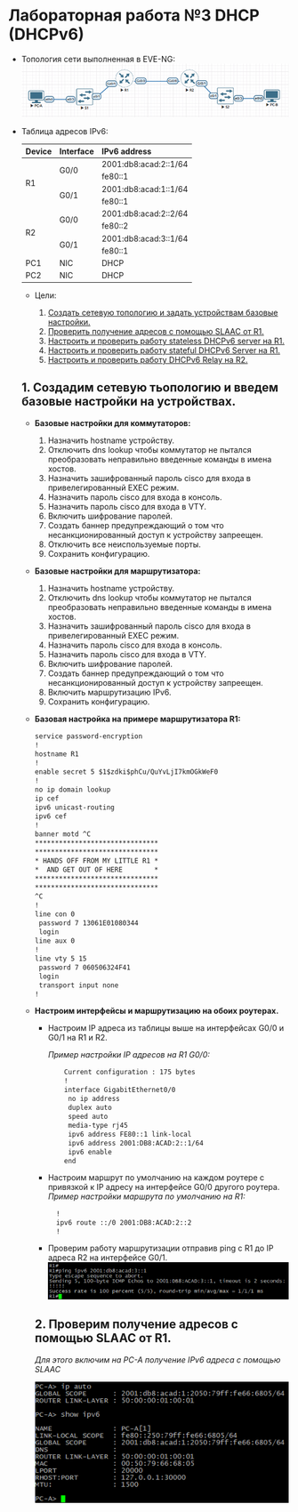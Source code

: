 # Лабораторная работа №3 DHCP (DHCPv6)
- Топология сети выполненная в EVE-NG:
  ![топология](https://github.com/MIranaNightshade/otus-networks/blob/main/lab3_DHCP/DHCPv6/jpeg/topology.png)

- Таблица адресов IPv6:
  
  <table>
<thead>
<tr>
<th>Device</th>
<th>Interface</th>
<th>IPv6 address</th>
</tr>
</thead>
<tbody>
<tr>
<td rowspan=4>R1</td>
<td rowspan=2>G0/0</td>
<td>2001:db8:acad:2::1/64</td>
</tr>
<tr>
<td>fe80::1</td>
</tr>
<tr>
<td rowspan=2>G0/1</td>
<td>2001:db8:acad:1::1/64</td>
</tr>
<tr>
<td>fe80::1</td>
</tr>
<tr>
<td rowspan=4>R2</td>
<td rowspan=2>G0/0</td>
<td>2001:db8:acad:2::2/64</td>
</tr>
<tr>
<td>fe80::2</td>
</tr>
<tr>
<td rowspan=2>G0/1</td>
<td>2001:db8:acad:3::1/64</td>
</tr>
<tr>
<td>fe80::1</td>
</tr>
<tr>
<td>PC1</td>
<td>NIC</td>
<td>DHCP</td>
</tr>
<tr>
<td>PC2</td>
<td>NIC</td>
<td>DHCP</td>
</tr>
</tbody>
</table>

- Цели:
  
  1. [Создать сетевую топологию и задать устройствам базовые настройки.](#title1)
  2. [Проверить получение адресов с помощью SLAAC от R1.](#title2)
  3. [Настроить и проверить работу stateless DHCPv6 server на R1.](#title3)
  4. [Настроить и проверить работу stateful DHCPv6 Server на R1.](#title4)
  5. [Настроить и проверить работу DHCPv6 Relay на R2.](#title5)

## <a id="title1"> 1. Создадим сетевую тьопологию и введем базовые настройки на устройствах.</a>

- **Базовые настройки для коммутаторов:**
  
  1. Назначить hostname устройству.
  2. Отключить dns lookup чтобы коммутатор не пытался преобразовать неправильно введенные команды в имена хостов.
  3. Hазначить зашифрованный пароль cisco для входа в привелегированный EXEC режим.
  4. Назначить пароль cisco для входа в консоль.
  5. Назначить пароль cisco для входа в VTY. 
  6. Включить шифрование паролей. 
  7. Создать баннер предупреждающий о том что несанкционированный доступ к устройству запреещен.  
  8. Отключить все неиспользуемые порты.  
  9. Сохранить конфигурацию.

- **Базовые настройки для маршрутизатора:**
  
  1. Назначить hostname устройству.
  3. Отключить dns lookup чтобы коммутатор не пытался преобразовать неправильно введенные команды в имена хостов.
  4. Hазначить зашифрованный пароль cisco для входа в привелегированный EXEC режим.
  5. Назначить пароль cisco для входа в консоль.
  6. Назначить пароль cisco для входа в VTY.
  7. Включить шифрование паролей.
  8. Создать баннер предупреждающий о том что несанкционированный доступ к устройству запреещен.
  9. Включить маршрутизацию IPv6.
  10. Сохранить конфигурацию.

 - **Базовая настройка на примере маршрутизатора R1:**     

    ```  
    service password-encryption
    !
    hostname R1
    !
    enable secret 5 $1$zdki$phCu/QuYvLjI7kmOGkWeF0
    !
    no ip domain lookup
    ip cef
    ipv6 unicast-routing
    ipv6 cef
    !
    banner motd ^C
    *******************************
    *******************************
    * HANDS OFF FROM MY LITTLE R1 *
    *  AND GET OUT OF HERE        *
    *******************************
    *******************************
    ^C
    !
    line con 0
     password 7 13061E01080344
     login
    line aux 0
    !
    line vty 5 15
     password 7 060506324F41
     login
     transport input none
    !
    ```
- **Настроим интерфейсы и маршрутизацию на обоих роутерах.**
   - Настроим IP адреса из таблицы выше на интерфейсах G0/0 и G0/1 на R1 и R2.
     
     *Пример настройки IP адресов на R1 G0/0:*
        ```
            Current configuration : 175 bytes
            !
            interface GigabitEthernet0/0
             no ip address
             duplex auto
             speed auto
             media-type rj45
             ipv6 address FE80::1 link-local
             ipv6 address 2001:DB8:ACAD:2::1/64
             ipv6 enable
            end
        ```
          
    - Настроим маршрут по умолчанию на каждом роутере с привязкой к IP адресу на интерфейсе G0/0 другого роутера.
      *Пример настройки маршрута по умолчанию на R1:*
       ```
         !
         ipv6 route ::/0 2001:DB8:ACAD:2::2
         !
       ```     
    - Проверим работу маршрутизации отправив ping с R1 до IP адреса R2 на интерфейсе G0/1.
      ![ping](https://github.com/MIranaNightshade/otus-networks/blob/main/lab3_DHCP/DHCPv6/jpeg/ping.png)
  

  ## <a id="title2"> 2. Проверим получение адресов с помощью SLAAC от R1.</a>
  
  *Для этого включим на PC-A получение IPv6 адреса с помощью SLAAC*
  
  ![PC_A_SLAAC](https://github.com/MIranaNightshade/otus-networks/blob/main/lab3_DHCP/DHCPv6/jpeg/PC_A_SLAAC.png)

          

  
